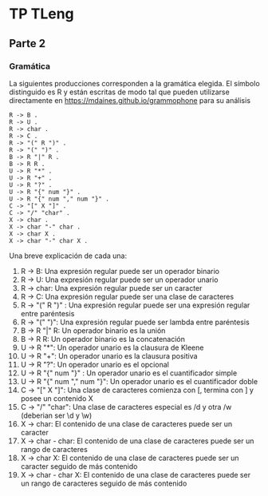 # TP TLeng

## Parte 2

### Gramática

La siguientes producciones corresponden a la gramática elegida. El símbolo distinguido es R y están escritas de modo tal que pueden utilizarse directamente en https://mdaines.github.io/grammophone para su análisis

```
R -> B .
R -> U .
R -> char .
R -> C .
R -> "(" R ")" .
R -> "(" ")" .
B -> R "|" R .
B -> R R .
U -> R "*" .
U -> R "+" .
U -> R "?" .
U -> R "{" num "}" .
U -> R "{" num "," num "}" .
C -> "[" X "]" .
C -> "/" "char" .
X -> char .
X -> char "-" char .
X -> char X .
X -> char "-" char X .
```

Una breve explicación de cada una:

1. R -> B: Una expresión regular puede ser un operador binario
1. R -> U: Una expresión regular puede ser un operador unario
1. R -> char: Una expresión regular puede ser un caracter
1. R -> C: Una expresión regular puede ser una clase de caracteres
1. R -> "(" R ")" : Una expresión regular puede ser una expresión regular entre paréntesis
1. R -> "(" ")": Una expresión regular puede ser lambda entre paréntesis
1. B -> R "|" R: Un operador binario es la unión
1. B -> R R: Un operador binario es la concatenación
1. U -> R "\*": Un operador unario es la clausura de Kleene
1. U -> R "+": Un operador unario es la clausura positiva
1. U -> R "?": Un operador unario es el opcional
1. U -> R "{" num "}" : Un operador unario es el cuantificador simple
1. U -> R "{" num "," num "}": Un operador unario es el cuantificador doble
1. C -> "[" X "]": Una clase de caracteres comienza con [, termina con ] y posee un contenido X
1. C -> "/" "char": Una clase de caracteres especial es /d y otra /w (deberian ser \d y \w)
1. X -> char: El contenido de una clase de caracteres puede ser un caracter
1. X -> char - char: El contenido de una clase de caracteres puede ser un rango de caracteres
1. X -> char X: El contenido de una clase de caracteres puede ser un caracter seguido de más contenido
1. X -> char - char X: El contenido de una clase de caracteres puede ser un rango de caracteres seguido de más contenido
